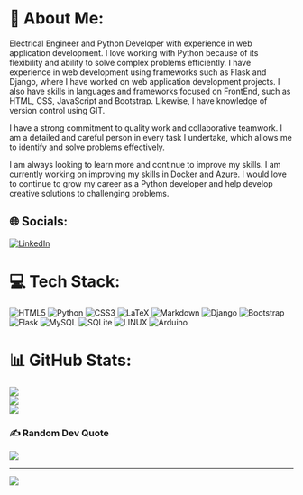 # 💫 About Me:
Electrical Engineer and Python Developer with experience in web application development. I love working with Python because of its flexibility and ability to solve complex problems efficiently.  I have experience in web development using frameworks such as Flask and Django, where I have worked on web application development projects. I also have skills in languages and frameworks focused on FrontEnd, such as HTML, CSS, JavaScript and Bootstrap. Likewise, I have knowledge of version control using GIT. 

I have a strong commitment to quality work and collaborative teamwork. I am a detailed and careful person in every task I undertake, which allows me to identify and solve problems effectively.

I am always looking to learn more and continue to improve my skills. I am currently working on improving my skills in Docker and Azure. I would love to continue to grow my career as a Python developer and help develop creative solutions to challenging problems. 

## 🌐 Socials:
[![LinkedIn](https://img.shields.io/badge/LinkedIn-%230077B5.svg?logo=linkedin&logoColor=white)](https://linkedin.com/in/https://www.linkedin.com/in/cdfd98/) 

# 💻 Tech Stack:
![HTML5](https://img.shields.io/badge/html5-%23E34F26.svg?style=for-the-badge&logo=html5&logoColor=white) ![Python](https://img.shields.io/badge/python-3670A0?style=for-the-badge&logo=python&logoColor=ffdd54) ![CSS3](https://img.shields.io/badge/css3-%231572B6.svg?style=for-the-badge&logo=css3&logoColor=white) ![LaTeX](https://img.shields.io/badge/latex-%23008080.svg?style=for-the-badge&logo=latex&logoColor=white) ![Markdown](https://img.shields.io/badge/markdown-%23000000.svg?style=for-the-badge&logo=markdown&logoColor=white) ![Django](https://img.shields.io/badge/django-%23092E20.svg?style=for-the-badge&logo=django&logoColor=white) ![Bootstrap](https://img.shields.io/badge/bootstrap-%23563D7C.svg?style=for-the-badge&logo=bootstrap&logoColor=white) ![Flask](https://img.shields.io/badge/flask-%23000.svg?style=for-the-badge&logo=flask&logoColor=white) ![MySQL](https://img.shields.io/badge/mysql-%2300f.svg?style=for-the-badge&logo=mysql&logoColor=white) ![SQLite](https://img.shields.io/badge/sqlite-%2307405e.svg?style=for-the-badge&logo=sqlite&logoColor=white) ![LINUX](https://img.shields.io/badge/Linux-FCC624?style=for-the-badge&logo=linux&logoColor=black) ![Arduino](https://img.shields.io/badge/-Arduino-00979D?style=for-the-badge&logo=Arduino&logoColor=white)
# 📊 GitHub Stats:
![](https://github-readme-stats.vercel.app/api?username=Xeltyck&theme=dark&hide_border=false&include_all_commits=false&count_private=false)<br/>
![](https://github-readme-streak-stats.herokuapp.com/?user=Xeltyck&theme=dark&hide_border=false)<br/>
![](https://github-readme-stats.vercel.app/api/top-langs/?username=Xeltyck&theme=dark&hide_border=false&include_all_commits=false&count_private=false&layout=compact)

### ✍️ Random Dev Quote
![](https://quotes-github-readme.vercel.app/api?type=horizontal&theme=radical)

---
[![](https://visitcount.itsvg.in/api?id=Xeltyck&icon=0&color=0)](https://visitcount.itsvg.in)

<!-- Proudly created with GPRM ( https://gprm.itsvg.in ) -->
